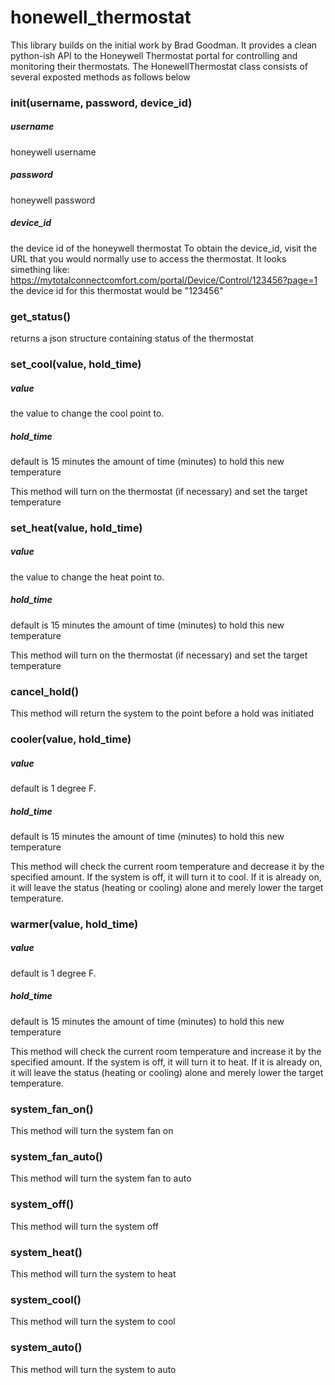 # honewell_thermostat
This library builds on the initial work by Brad Goodman.
It provides a clean python-ish API to the Honeywell Thermostat portal for controlling and monitoring their thermostats.
The HonewellThermostat class consists of several exposted methods as follows below

### __init__(username, password, device_id)
##### username
honeywell username
##### password
honeywell password
##### device_id
the device id of the honeywell thermostat
To obtain the device_id, visit the URL that you would normally use to access the thermostat.  It looks simething like:
https://mytotalconnectcomfort.com/portal/Device/Control/123456?page=1
the device id for this thermostat would be "123456"

### get_status()
returns a json structure containing status of the thermostat

### set_cool(value, hold_time)
##### value
the value to change the cool point to.
##### hold_time
default is 15 minutes
the amount of time (minutes) to hold this new temperature

This method will turn on the thermostat (if necessary) and set the target temperature

### set_heat(value, hold_time)
##### value
the value to change the heat point to.
##### hold_time
default is 15 minutes
the amount of time (minutes) to hold this new temperature

This method will turn on the thermostat (if necessary) and set the target temperature

### cancel_hold()
This method will return the system to the point before a hold was initiated

### cooler(value, hold_time)
##### value
default is 1 degree F.
##### hold_time
default is 15 minutes
the amount of time (minutes) to hold this new temperature

This method will check the current room temperature and decrease it by the specified amount.
If the system is off, it will turn it to cool.
If it is already on, it will leave the status (heating or cooling) alone and merely lower the target temperature.

### warmer(value, hold_time)
##### value
default is 1 degree F.
##### hold_time
default is 15 minutes
the amount of time (minutes) to hold this new temperature

This method will check the current room temperature and increase it by the specified amount.
If the system is off, it will turn it to heat.
If it is already on, it will leave the status (heating or cooling) alone and merely lower the target temperature.

### system_fan_on()
This method will turn the system fan on

### system_fan_auto()
This method will turn the system fan to auto

### system_off()
This method will turn the system off

### system_heat()
This method will turn the system to heat

### system_cool()
This method will turn the system to cool

### system_auto()
This method will turn the system to auto
